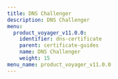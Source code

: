 ```yaml
---
title: DNS Challenger
description: DNS Challenger
menu:
  product_voyager_v11.0.0:
    identifier: dns-certificate
    parent: certificate-guides
    name: DNS Challenger
    weight: 15
menu_name: product_voyager_v11.0.0
---
```

